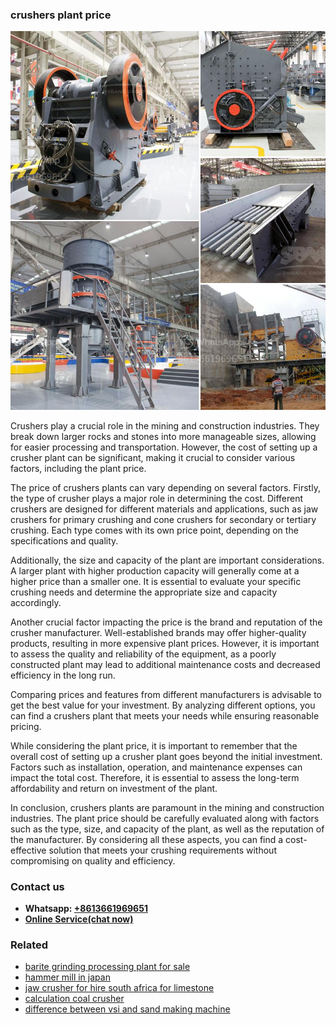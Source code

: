 <h3>crushers plant price</h3><img src='1706755706.jpg' alt=''><p>Crushers play a crucial role in the mining and construction industries. They break down larger rocks and stones into more manageable sizes, allowing for easier processing and transportation. However, the cost of setting up a crusher plant can be significant, making it crucial to consider various factors, including the plant price.</p><p>The price of crushers plants can vary depending on several factors. Firstly, the type of crusher plays a major role in determining the cost. Different crushers are designed for different materials and applications, such as jaw crushers for primary crushing and cone crushers for secondary or tertiary crushing. Each type comes with its own price point, depending on the specifications and quality.</p><p>Additionally, the size and capacity of the plant are important considerations. A larger plant with higher production capacity will generally come at a higher price than a smaller one. It is essential to evaluate your specific crushing needs and determine the appropriate size and capacity accordingly.</p><p>Another crucial factor impacting the price is the brand and reputation of the crusher manufacturer. Well-established brands may offer higher-quality products, resulting in more expensive plant prices. However, it is important to assess the quality and reliability of the equipment, as a poorly constructed plant may lead to additional maintenance costs and decreased efficiency in the long run.</p><p>Comparing prices and features from different manufacturers is advisable to get the best value for your investment. By analyzing different options, you can find a crushers plant that meets your needs while ensuring reasonable pricing.</p><p>While considering the plant price, it is important to remember that the overall cost of setting up a crusher plant goes beyond the initial investment. Factors such as installation, operation, and maintenance expenses can impact the total cost. Therefore, it is essential to assess the long-term affordability and return on investment of the plant.</p><p>In conclusion, crushers plants are paramount in the mining and construction industries. The plant price should be carefully evaluated along with factors such as the type, size, and capacity of the plant, as well as the reputation of the manufacturer. By considering all these aspects, you can find a cost-effective solution that meets your crushing requirements without compromising on quality and efficiency.</p><h3>Contact us</h3><ul><li><strong>Whatsapp:&nbsp;<a href="https://wa.me/8613661969651">+8613661969651</a></strong></li><li><a href="https://swt.shibang-china.com/?git&amp;zhl&amp;crushers plant price"><strong>Online Service(chat now)</strong></a></li></ul><h3>Related</h3><ul><li><a href='barite grinding processing plant for sale.md'>barite grinding processing plant for sale</a></li><li><a href='hammer mill in japan.md'>hammer mill in japan</a></li><li><a href='jaw crusher for hire south africa for limestone.md'>jaw crusher for hire south africa for limestone</a></li><li><a href='calculation coal crusher.md'>calculation coal crusher</a></li><li><a href='difference between vsi and sand making machine.md'>difference between vsi and sand making machine</a></li></ul>
